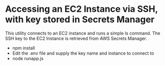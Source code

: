 # Accessing an EC2 Instance via SSH, with key stored in Secrets Manager

This utility connects to an EC2 instance and runs a simple ls command. The SSH key to the EC2 Instance is retrieved from AWS Secrets Manager.
<br>
* npm install
* Edit the .env file and supply the key name and instance to connect to
* node runapp.js

<br>
<br>
<br>
<br>
